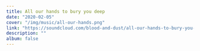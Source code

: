 ```yaml
---
title: All our hands to bury you deep
date: "2020-02-05"
cover: "/img/music/all-our-hands.png"
link: "https://soundcloud.com/blood-and-dust/all-our-hands-to-bury-you-deep"
description: ""
album: false
---
```


